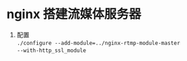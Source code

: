 # nginx 搭建流媒体服务器


1. 配置
<br>`./configure --add-module=../nginx-rtmp-module-master`
<br>`--with-http_ssl_module`
